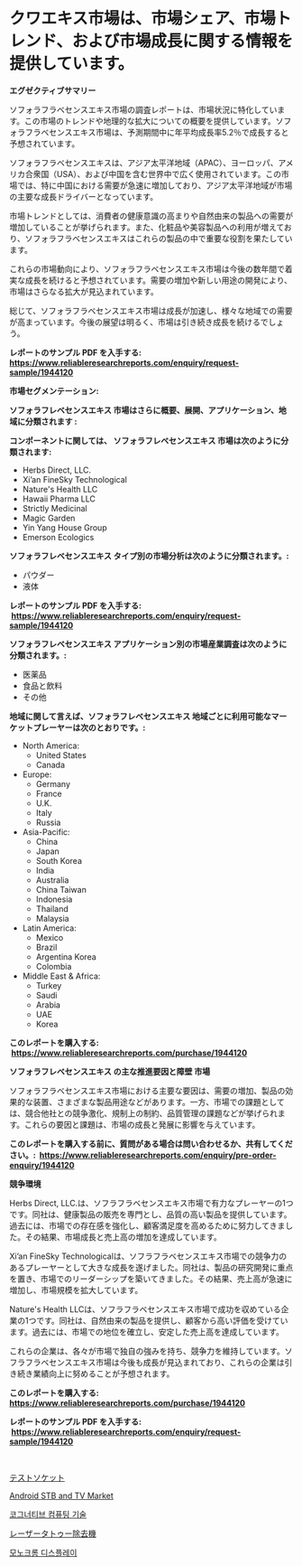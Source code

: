 <p><h1>クワエキス市場は、市場シェア、市場トレンド、および市場成長に関する情報を提供しています。</h1></p><p><strong>エグゼクティブサマリー</strong></p>
<p><p>ソフォラフラベセンスエキス市場の調査レポートは、市場状況に特化しています。この市場のトレンドや地理的な拡大についての概要を提供しています。ソフォラフラベセンスエキス市場は、予測期間中に年平均成長率5.2％で成長すると予想されています。</p><p>ソフォラフラベセンスエキスは、アジア太平洋地域（APAC）、ヨーロッパ、アメリカ合衆国（USA）、および中国を含む世界中で広く使用されています。この市場では、特に中国における需要が急速に増加しており、アジア太平洋地域が市場の主要な成長ドライバーとなっています。</p><p>市場トレンドとしては、消費者の健康意識の高まりや自然由来の製品への需要が増加していることが挙げられます。また、化粧品や美容製品への利用が増えており、ソフォラフラベセンスエキスはこれらの製品の中で重要な役割を果たしています。</p><p>これらの市場動向により、ソフォラフラベセンスエキス市場は今後の数年間で着実な成長を続けると予想されています。需要の増加や新しい用途の開発により、市場はさらなる拡大が見込まれています。</p><p>総じて、ソフォラフラベセンスエキス市場は成長が加速し、様々な地域での需要が高まっています。今後の展望は明るく、市場は引き続き成長を続けるでしょう。</p></p>
<p><strong>レポートのサンプル PDF を入手する: <a href="https://www.reliableresearchreports.com/enquiry/request-sample/1944120">https://www.reliableresearchreports.com/enquiry/request-sample/1944120</a></strong></p>
<p><strong>市場セグメンテーション:</strong></p>
<p><strong> ソフォラフレベセンスエキス 市場はさらに概要、展開、アプリケーション、地域に分類されます :</strong></p>
<p><strong>コンポーネントに関しては、 ソフォラフレベセンスエキス 市場は次のように分類されます: &nbsp;</strong></p>
<p><ul><li>Herbs Direct, LLC.</li><li>Xi’an FineSky Technological</li><li>Nature's Health LLC</li><li>Hawaii Pharma LLC</li><li>Strictly Medicinal</li><li>Magic Garden</li><li>Yin Yang House Group</li><li>Emerson Ecologics</li></ul></p>
<p><strong> ソフォラフレベセンスエキス タイプ別の市場分析は次のように分類されます。:</strong></p>
<p><ul><li>パウダー</li><li>液体</li></ul></p>
<p><strong>レポートのサンプル PDF を入手する: &nbsp;<a href="https://www.reliableresearchreports.com/enquiry/request-sample/1944120">https://www.reliableresearchreports.com/enquiry/request-sample/1944120</a></strong></p>
<p><strong> ソフォラフレベセンスエキス アプリケーション別の市場産業調査は次のように分類されます。:</strong></p>
<p><ul><li>医薬品</li><li>食品と飲料</li><li>その他</li></ul></p>
<p><strong>地域に関して言えば、ソフォラフレベセンスエキス 地域ごとに利用可能なマーケットプレーヤーは次のとおりです。:</strong></p>
<p><ul>
    <li>
        North America:
        <ul>
            <li>United States</li>
            <li>Canada</li>
        </ul>
    </li>
    <li>
        Europe:
        <ul>
            <li>Germany</li>
            <li>France</li>
            <li>U.K.</li>
            <li>Italy</li>
            <li>Russia</li>
        </ul>
    </li>
    <li>
        Asia-Pacific:
        <ul>
            <li>China</li>
            <li>Japan</li>
            <li>South Korea</li>
            <li>India</li>
            <li>Australia</li>
            <li>China Taiwan</li>
            <li>Indonesia</li>
            <li>Thailand</li>
            <li>Malaysia</li>
        </ul>
    </li>
    <li>
        Latin America:
        <ul>
            <li>Mexico</li>
            <li>Brazil</li>
            <li>Argentina Korea</li>
            <li>Colombia</li>
        </ul>
    </li>
    <li>
        Middle East & Africa:
        <ul>
            <li>Turkey</li>
            <li>Saudi</li>
            <li>Arabia</li>
            <li>UAE</li>
            <li>Korea</li>
        </ul>
    </li>
    </ul></p>
<p><strong>このレポートを購入する: &nbsp;<a href="https://www.reliableresearchreports.com/purchase/1944120">https://www.reliableresearchreports.com/purchase/1944120</a></strong></p>
<p><strong>ソフォラフレベセンスエキス の主な推進要因と障壁 市場</strong></p>
<p><p>ソフォラフラベセンスエキス市場における主要な要因は、需要の増加、製品の効果的な装置、さまざまな製品用途などがあります。一方、市場での課題としては、競合他社との競争激化、規制上の制約、品質管理の課題などが挙げられます。これらの要因と課題は、市場の成長と発展に影響を与えています。</p></p>
<p><strong>このレポートを購入する前に、質問がある場合は問い合わせるか、共有してください。:&nbsp; <a href="https://www.reliableresearchreports.com/enquiry/pre-order-enquiry/1944120">https://www.reliableresearchreports.com/enquiry/pre-order-enquiry/1944120</a></strong></p>
<p><strong>競争環境</strong></p>
<p><p>Herbs Direct, LLC.は、ソフラフラベセンスエキス市場で有力なプレーヤーの1つです。同社は、健康製品の販売を専門とし、品質の高い製品を提供しています。過去には、市場での存在感を強化し、顧客満足度を高めるために努力してきました。その結果、市場成長と売上高の増加を達成しています。</p><p>Xi’an FineSky Technologicalは、ソフラフラベセンスエキス市場での競争力のあるプレーヤーとして大きな成長を遂げました。同社は、製品の研究開発に重点を置き、市場でのリーダーシップを築いてきました。その結果、売上高が急速に増加し、市場規模を拡大しています。</p><p>Nature's Health LLCは、ソフラフラベセンスエキス市場で成功を収めている企業の1つです。同社は、自然由来の製品を提供し、顧客から高い評価を受けています。過去には、市場での地位を確立し、安定した売上高を達成しています。</p><p>これらの企業は、各々が市場で独自の強みを持ち、競争力を維持しています。ソフラフラベセンスエキス市場は今後も成長が見込まれており、これらの企業は引き続き業績向上に努めることが予想されます。</p></p>
<p><strong>このレポートを購入する: &nbsp; <a href="https://www.reliableresearchreports.com/purchase/1944120">https://www.reliableresearchreports.com/purchase/1944120</a></strong></p>
<p><strong>レポートのサンプル PDF を入手する: &nbsp;<a href="https://www.reliableresearchreports.com/enquiry/request-sample/1944120">https://www.reliableresearchreports.com/enquiry/request-sample/1944120</a></strong><strong></strong></p>
<p>&nbsp;</p>
<p><p><a href="https://medium.com/@alliegrater55/%E3%83%86%E3%82%B9%E3%83%88%E3%82%BD%E3%82%B1%E3%83%83%E3%83%88%E5%B8%82%E5%A0%B4%E3%81%AE%E5%88%86%E6%9E%90-%E3%82%B0%E3%83%AD%E3%83%BC%E3%83%90%E3%83%AB%E7%94%A3%E6%A5%AD%E3%81%AE%E8%A6%96%E7%82%B9%E3%81%A8%E4%BA%88%E6%B8%AC-2024%E5%B9%B4%E3%81%8B%E3%82%892031%E5%B9%B4%E3%81%BE%E3%81%A7-245f467bb0bc">テストソケット</a></p><p><a href="https://github.com/Sinjinluong3e0awx2m195k76/Market-Research-Report-List-1/blob/main/android-stb-and-tv-market.md">Android STB and TV Market</a></p><p><a href="https://github.com/JackieFauhey9089475/Market-Research-Report-List-1/blob/main/70500886026.md">코그너티브 컴퓨팅 기술</a></p><p><a href="https://medium.com/@elishelacruz56456/%E3%83%AC%E3%83%BC%E3%82%B6%E3%83%BC%E3%82%BF%E3%83%88%E3%82%A5%E3%83%BC%E3%83%AA%E3%83%A0%E3%83%BC%E3%83%90%E3%83%AB%E3%83%9E%E3%82%B7%E3%83%B3%E5%B8%82%E5%A0%B4%E3%81%AF-%E3%82%B7%E3%82%A7%E3%82%A2-%E3%82%B5%E3%82%A4%E3%82%BA-2031%E5%B9%B4%E3%81%BE%E3%81%A7%E3%81%AE%E4%BA%88%E6%B8%AC%E3%81%AB%E7%84%A6%E7%82%B9%E3%82%92%E5%BD%93%E3%81%A6%E3%81%A6%E3%81%84%E3%81%BE%E3%81%99-2816fa4a942d">レーザータトゥー除去機</a></p><p><a href="https://github.com/sougarounis/Market-Research-Report-List-3/blob/main/47526896027.md">모노크롬 디스플레이</a></p></p>